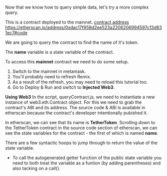 Now that we know how to query simple data, let's try a more complex query.  

This is a contract deployed to the mainnet. <a href="contract address https://etherscan.io/address/0xdac17f958d2ee523a2206206994597c13d831ec7#code" target="_blank">contract address https://etherscan.io/address/0xdac17f958d2ee523a2206206994597c13d831ec7#code</a>

We are going to query the contract to find the name of it's token.  

The **name** variable is a state variable of the contract. 

To access this **mainnet** contract we need to do some setup.
1. Switch to the mainnet in metamask.
2. You'll probably need to refresh Remix.
3. As a result of the refresh, you may need to reload this tutorial too.
4. Go to Deploy & Run and switch to **Injected Web3**.

**Using Web3**
In the script, queryContract.js, we need to instantiate a new instance of web3.eth.Contract object.  For this we need to grab the contract's ABI and its address.  The source code & ABI is available in etherscan because the contract's developer intentionally pubished it.

In etherscan, we can see that its name is **TetherToken**.  Scrolling down to the TetherToken contract in the source code section of etherscan, we can see the state variables for the contract - the first of which is named **name**. 

There are a few syntactic hoops to jump through to return the value of the state variable.  
- To call the autogenerated getter function of the public state variable you need to both treat the variable as a funtion (by adding parentheses) and also tacking on a call().
